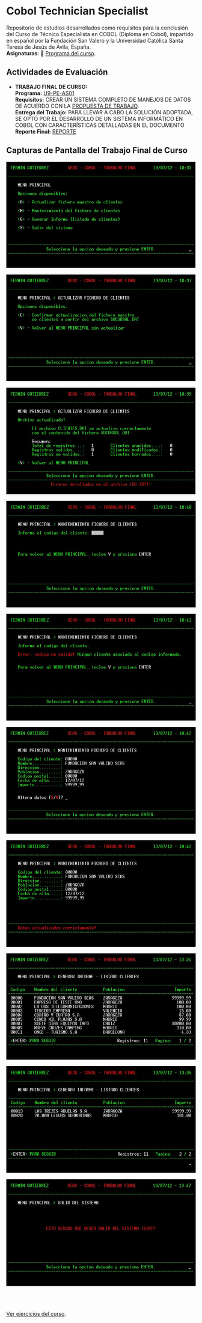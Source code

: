 # Cobol Technician Specialist

Repositorio de estudios desarrollados como requisitos para la conclusión del Curso de Técnico Especialista en COBOL (Diploma en Cobol), impartido en español por la Fundación San Valero y la Universidad Católica Santa Teresa de Jesús de Ávila, España.
<br />
**Asignaturas**: 📄 [Programa del curso](docs/presentacion-del-curso.pdf).

<!-- # Actividades Desarrolladas -->

## Actividades de Evaluación  

* **TRABAJO FINAL DE CURSO:**  
  **Programa:** [U9-PE-AS01](trabajo-final/fermin.cbl)  
  **Requisitos:** CREAR UN SISTEMA COMPLETO DE MANEJOS DE DATOS DE ACUERDO CON LA [PROPUESTA DE TRABAJO](trabajo-final/TO_Laboratorio_de_Programacion.pdf).  
  **Entrega del Trabajo:** PARA LLEVAR A CABO LA SOLUCIÓN ADOPTADA, SE OPTÓ POR EL DESARROLLO DE UN SISTEMA INFORMÁTICO EN COBOL CON 
  CARACTERÍSTICAS DETALLADAS EN EL DOCUMENTO  
  **Reporte Final:** [REPORTE](trabajo-final/instrucciones/Reporte_Final.pdf)

## Capturas de Pantalla del Trabajo Final de Curso  

![Menú principal](images/screenshot-01.png)
<br />

![Actualizar fichero maestro de clientes](images/screenshot-02.png)
<br />

![Actualizar fichero maestro de clientes](images/screenshot-03.png)
<br />

![Mantenimiento del fichero de clientes](images/screenshot-04.png)
<br />

![Mantenimiento del fichero de clientes](images/screenshot-05.png)
<br />

![Mantenimiento del fichero de clientes](images/screenshot-06.png)
<br />

![Mantenimiento del fichero de clientes](images/screenshot-07.png)
<br />

![Generar informe de clientes](images/screenshot-08.png)
<br />

![Generar informe de clientes](images/screenshot-09.png)
<br />

![Salir del Sistema](images/screenshot-10.png)

<br />
<br />


<!-- # Actividades Desarrolladas -->
[Ver ejercicios del curso](actividades.md).
<br />
<br />
